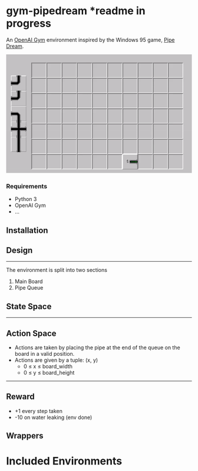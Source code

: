 # gym-pipedream *readme in progress

An [OpenAI Gym](https://github.com/openai/gym) environment inspired by the Windows 95 game, [Pipe Dream](https://en.wikipedia.org/wiki/Pipe_Mania). 

![til](./images/pipedream.GIF)

### **Requirements**
- Python 3
- OpenAI Gym
- ...

## Installation

## Design
---
The environment is split into two sections
1. Main Board
2. Pipe Queue

## State Space

---
## Action Space
- Actions are taken by placing the pipe at the end of the queue on the board in a valid position.
- Actions are given by a tuple: (x, y)
  - 0 $\le$ x $\le$ board_width
  - 0 $\le$ y $\le$ board_height

---
## Reward
- +1 every step taken
- -10 on water leaking (env done)

## Wrappers

# Included Environments

